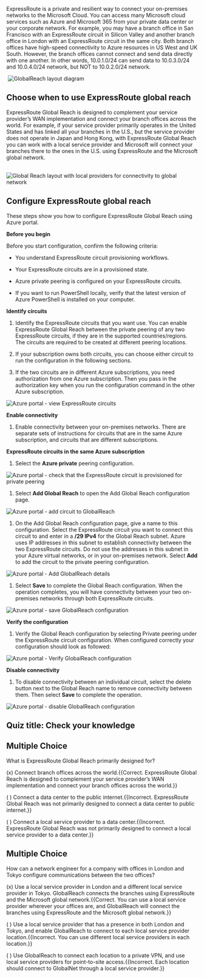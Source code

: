 
ExpressRoute is a private and resilient way to connect your on-premises networks to the Microsoft Cloud. You can access many Microsoft cloud services such as Azure and Microsoft 365 from your private data center or your corporate network. For example, you may have a branch office in San Francisco with an ExpressRoute circuit in Silicon Valley and another branch office in London with an ExpressRoute circuit in the same city. Both branch offices have high-speed connectivity to Azure resources in US West and UK South. However, the branch offices cannot connect and send data directly with one another. In other words, 10.0.1.0/24 can send data to 10.0.3.0/24 and 10.0.4.0/24 network, but NOT to 10.0.2.0/24 network.

​	![GlobalReach layout diagram](../media/globalreach.png)

## Choose when to use ExpressRoute global reach

ExpressRoute Global Reach is designed to complement your service provider’s WAN implementation and connect your branch offices across the world. For example, if your service provider primarily operates in the United States and has linked all your branches in the U.S., but the service provider does not operate in Japan and Hong Kong, with ExpressRoute Global Reach you can work with a local service provider and Microsoft will connect your branches there to the ones in the U.S. using ExpressRoute and the Microsoft global network.

​	![Global Reach layout with local providers for connectivity to global network](../media/globalreach-usecase.png)



## Configure ExpressRoute global reach

These steps show you how to configure ExpressRoute Global Reach using Azure portal. 

**Before you begin**

Before you start configuration, confirm the following criteria:

- You understand ExpressRoute circuit provisioning workflows.

- Your ExpressRoute circuits are in a provisioned state.

- Azure private peering is configured on your ExpressRoute circuits.

- If you want to run PowerShell locally, verify that the latest version of Azure PowerShell is installed on your computer.

**Identify circuits**

1. Identify the ExpressRoute circuits that you want use. You can enable ExpressRoute Global Reach between the private peering of any two ExpressRoute circuits, if they are in the supported countries/regions. The circuits are required to be created at different peering locations.

  1. If your subscription owns both circuits, you can choose either circuit to run the configuration in the following sections.

  1. If the two circuits are in different Azure subscriptions, you need authorization from one Azure subscription. Then you pass in the authorization key when you run the configuration command in the other Azure subscription.

  ![Azure portal - view ExpressRoute circuits](../media/expressroute-circuit-global-reach-list.png)

**Enable connectivity**

1. Enable connectivity between your on-premises networks. There are separate sets of instructions for circuits that are in the same Azure subscription, and circuits that are different subscriptions.

**ExpressRoute circuits in the same Azure subscription**

1. Select the **Azure private** peering configuration.

  ![Azure portal - check that the ExpressRoute circuit is provisioned for private peering](../media/expressroute-circuit-private-peering.png)

1. Select **Add Global Reach** to open the Add Global Reach configuration page.

  ![Azure portal - add circuit to GlobalReach](../media/private-peering-enable-global-reach.png)

1. On the Add Global Reach configuration page, give a name to this configuration. Select the ExpressRoute circuit you want to connect this circuit to and enter in a **/29 IPv4** for the Global Reach subnet. Azure uses IP addresses in this subnet to establish connectivity between the two ExpressRoute circuits. Do not use the addresses in this subnet in your Azure virtual networks, or in your on-premises network. Select **Add** to add the circuit to the private peering configuration.

  ![Azure portal - Add GlobalReach details](../media/add-global-reach-configuration.png)

1. Select **Save** to complete the Global Reach configuration. When the operation completes, you will have connectivity between your two on-premises networks through both ExpressRoute circuits.

  ![Azure portal - save GlobalReach configuration](../media/save-private-peering-configuration.png)

**Verify the configuration**

1. Verify the Global Reach configuration by selecting Private peering under the ExpressRoute circuit configuration. When configured correctly your configuration should look as followed:

  ![Azure portal - Verify GlobalReach configuration](../media/verify-global-reach-configuration.png)



**Disable connectivity**

1. To disable connectivity between an individual circuit, select the delete button next to the Global Reach name to remove connectivity between them. Then select **Save** to complete the operation.

  ![Azure portal - disable GlobalReach configuration](../media/disable-global-reach-configuration.png)



## Quiz title: Check your knowledge 



## Multiple Choice 

What is ExpressRoute Global Reach primarily designed for?

(x) Connect branch offices across the world.{{Correct. ExpressRoute Global Reach is designed to complement your service provider’s WAN implementation and connect your branch offices across the world.}} 

( ) Connect a data center to the public internet.{{Incorrect. ExpressRoute Global Reach was not primarily designed to connect a data center to public internet.}} 

( ) Connect a local service provider to a data center.{{Incorrect. ExpressRoute Global Reach was not primarily designed to connect a local service provider to a data center.}}

 

## Multiple Choice 

How can a network engineer for a company with offices in London and Tokyo configure communications between the two offices?

(x) Use a local service provider in London and a different local service provider in Tokyo. GlobalReach connects the branches using ExpressRoute and the Microsoft global network.{{Correct. You can use a local service provider wherever your offices are, and GlobalReach will connect the branches using ExpressRoute and the Microsoft global network.}} 

( ) Use a local service provider that has a presence in both London and Tokyo, and enable GlobalReach to connect to each local service provider location.{{Incorrect. You can use different local service providers in each location.}} 

( ) Use GlobalReach to connect each location to a private VPN, and use local service providers for point-to-site access.{{Incorrect. Each location should connect to GlobalNet through a local service provider.}}

